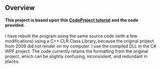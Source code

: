 ## Overview

#### This project is based upon this [CodeProject tutorial](https://www.codeproject.com/Articles/23736/Creating-OpenGL-Windows-in-WPF) and the code provided.

I have rebuilt the program using the same source code (with a few modifications) using a C++ CLR Class Library, because the original project from 2009 did not render on my computer. I use the compiled DLL in the C# WPF project.
The code currently retains the formatting from the original project, which can be slightly confusing, inconsistent, and redundant in places.
